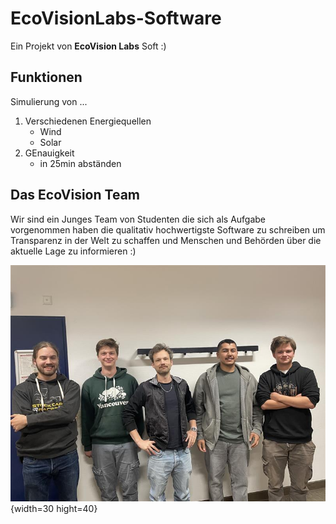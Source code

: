 # EcoVisionLabs-Software
Ein Projekt von **EcoVision Labs** Soft :)



## Funktionen
Simulierung von ...

<ol>
  <li>Verschiedenen Energiequellen <ul>
      <li>Wind</li>
      <li>Solar</li>
  </ul></li>
  <li>GEnauigkeit <ul>
      <li>in 25min abständen </li>
  </ul></li>
</ol>


## Das EcoVision Team

Wir sind ein Junges Team von Studenten die sich als Aufgabe vorgenommen haben die qualitativ hochwertigste Software zu schreiben um Transparenz in der Welt zu schaffen und Menschen und Behörden über die aktuelle Lage zu informieren :)


![the team](Image.jpg){width=30 hight=40}
